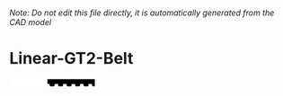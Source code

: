 ###### Note: Do not edit this file directly, it is automatically generated from the CAD model

# Linear-GT2-Belt

![](/project.svg)

